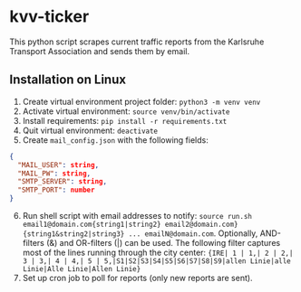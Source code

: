 # kvv-ticker

This python script scrapes current traffic reports from the Karlsruhe Transport Association and sends them by email.

## Installation on Linux
1. Create virtual environment project folder: `python3 -m venv venv`
2. Activate virtual environment: `source venv/bin/activate`
3. Install requirements: `pip install -r requirements.txt`
4. Quit virtual environment: `deactivate`
5. Create `mail_config.json` with the following fields: 
```json
{
  "MAIL_USER": string,
  "MAIL_PW": string,
  "SMTP_SERVER": string,
  "SMTP_PORT": number
}
```
6. Run shell script with email addresses to notify: `source run.sh email1@domain.com{string1|string2} email2@domain.com}{string1&string2|string3} ... emailN@domain.com`. Optionally, AND-filters (&) and OR-filters (|) can be used.
The following filter captures most of the lines running through the city center: `{IRE| 1 | 1,| 2 | 2,| 3 | 3,| 4 | 4,| 5 | 5,|S1|S2|S3|S4|S5|S6|S7|S8|S9|allen Linie|alle Linie|Alle Linie|Allen Linie}`
7. Set up cron job to poll for reports (only new reports are sent).
